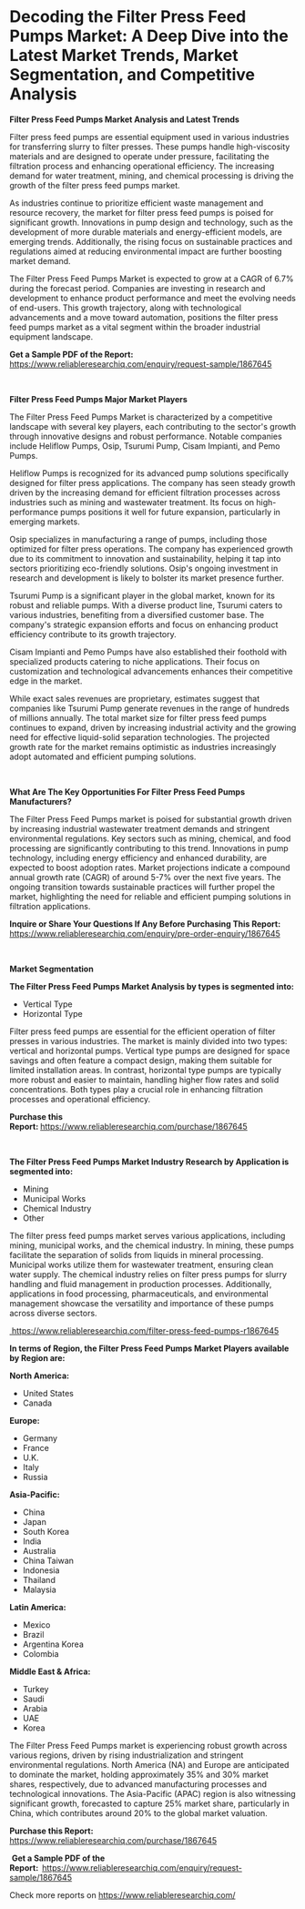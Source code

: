 <p><h1>Decoding the Filter Press Feed Pumps Market: A Deep Dive into the Latest Market Trends, Market Segmentation, and Competitive Analysis</h1></p><p><strong>Filter Press Feed Pumps Market Analysis and Latest Trends</strong></p>
<p><p>Filter press feed pumps are essential equipment used in various industries for transferring slurry to filter presses. These pumps handle high-viscosity materials and are designed to operate under pressure, facilitating the filtration process and enhancing operational efficiency. The increasing demand for water treatment, mining, and chemical processing is driving the growth of the filter press feed pumps market.</p><p>As industries continue to prioritize efficient waste management and resource recovery, the market for filter press feed pumps is poised for significant growth. Innovations in pump design and technology, such as the development of more durable materials and energy-efficient models, are emerging trends. Additionally, the rising focus on sustainable practices and regulations aimed at reducing environmental impact are further boosting market demand.</p><p>The Filter Press Feed Pumps Market is expected to grow at a CAGR of 6.7% during the forecast period. Companies are investing in research and development to enhance product performance and meet the evolving needs of end-users. This growth trajectory, along with technological advancements and a move toward automation, positions the filter press feed pumps market as a vital segment within the broader industrial equipment landscape.</p></p>
<p><strong>Get a Sample PDF of the Report:&nbsp;</strong> <a href="https://www.reliableresearchiq.com/enquiry/request-sample/1867645?utm_campaign=3318&utm_medium=2&utm_source=Github&utm_content=ia&utm_term=10042025&utm_id=filter-press-feed-pumps">https://www.reliableresearchiq.com/enquiry/request-sample/1867645</a></p>
<p>&nbsp;</p>
<p><strong>Filter Press Feed Pumps Major Market Players</strong></p>
<p><p>The Filter Press Feed Pumps Market is characterized by a competitive landscape with several key players, each contributing to the sector's growth through innovative designs and robust performance. Notable companies include Heliflow Pumps, Osip, Tsurumi Pump, Cisam Impianti, and Pemo Pumps.</p><p>Heliflow Pumps is recognized for its advanced pump solutions specifically designed for filter press applications. The company has seen steady growth driven by the increasing demand for efficient filtration processes across industries such as mining and wastewater treatment. Its focus on high-performance pumps positions it well for future expansion, particularly in emerging markets.</p><p>Osip specializes in manufacturing a range of pumps, including those optimized for filter press operations. The company has experienced growth due to its commitment to innovation and sustainability, helping it tap into sectors prioritizing eco-friendly solutions. Osip's ongoing investment in research and development is likely to bolster its market presence further.</p><p>Tsurumi Pump is a significant player in the global market, known for its robust and reliable pumps. With a diverse product line, Tsurumi caters to various industries, benefiting from a diversified customer base. The company's strategic expansion efforts and focus on enhancing product efficiency contribute to its growth trajectory.</p><p>Cisam Impianti and Pemo Pumps have also established their foothold with specialized products catering to niche applications. Their focus on customization and technological advancements enhances their competitive edge in the market.</p><p>While exact sales revenues are proprietary, estimates suggest that companies like Tsurumi Pump generate revenues in the range of hundreds of millions annually. The total market size for filter press feed pumps continues to expand, driven by increasing industrial activity and the growing need for effective liquid-solid separation technologies. The projected growth rate for the market remains optimistic as industries increasingly adopt automated and efficient pumping solutions.</p></p>
<p>&nbsp;</p>
<p><strong>What Are The Key Opportunities For Filter Press Feed Pumps Manufacturers?</strong></p>
<p><p>The Filter Press Feed Pumps market is poised for substantial growth driven by increasing industrial wastewater treatment demands and stringent environmental regulations. Key sectors such as mining, chemical, and food processing are significantly contributing to this trend. Innovations in pump technology, including energy efficiency and enhanced durability, are expected to boost adoption rates. Market projections indicate a compound annual growth rate (CAGR) of around 5-7% over the next five years. The ongoing transition towards sustainable practices will further propel the market, highlighting the need for reliable and efficient pumping solutions in filtration applications.</p></p>
<p><strong>Inquire or Share Your Questions If Any Before Purchasing This Report:</strong> <a href="https://www.reliableresearchiq.com/enquiry/pre-order-enquiry/1867645?utm_campaign=3318&utm_medium=2&utm_source=Github&utm_content=ia&utm_term=10042025&utm_id=filter-press-feed-pumps">https://www.reliableresearchiq.com/enquiry/pre-order-enquiry/1867645</a></p>
<p>&nbsp;</p>
<p><strong>Market Segmentation</strong></p>
<p><strong>The Filter Press Feed Pumps Market Analysis by types is segmented into:</strong></p>
<p><ul><li>Vertical Type</li><li>Horizontal Type</li></ul></p>
<p><p>Filter press feed pumps are essential for the efficient operation of filter presses in various industries. The market is mainly divided into two types: vertical and horizontal pumps. Vertical type pumps are designed for space savings and often feature a compact design, making them suitable for limited installation areas. In contrast, horizontal type pumps are typically more robust and easier to maintain, handling higher flow rates and solid concentrations. Both types play a crucial role in enhancing filtration processes and operational efficiency.</p></p>
<p><strong>Purchase this Report:&nbsp;</strong><a href="https://www.reliableresearchiq.com/purchase/1867645?utm_campaign=3318&utm_medium=2&utm_source=Github&utm_content=ia&utm_term=10042025&utm_id=filter-press-feed-pumps">https://www.reliableresearchiq.com/purchase/1867645</a></p>
<p>&nbsp;</p>
<p><strong>The Filter Press Feed Pumps Market Industry Research by Application is segmented into:</strong></p>
<p><ul><li>Mining</li><li>Municipal Works</li><li>Chemical Industry</li><li>Other</li></ul></p>
<p><p>The filter press feed pumps market serves various applications, including mining, municipal works, and the chemical industry. In mining, these pumps facilitate the separation of solids from liquids in mineral processing. Municipal works utilize them for wastewater treatment, ensuring clean water supply. The chemical industry relies on filter press pumps for slurry handling and fluid management in production processes. Additionally, applications in food processing, pharmaceuticals, and environmental management showcase the versatility and importance of these pumps across diverse sectors.</p></p>
<p><a href="https://www.reliableresearchiq.com/filter-press-feed-pumps-r1867645?utm_campaign=3318&utm_medium=2&utm_source=Github&utm_content=ia&utm_term=10042025&utm_id=filter-press-feed-pumps">&nbsp;https://www.reliableresearchiq.com/filter-press-feed-pumps-r1867645</a></p>
<p><strong>In terms of Region, the Filter Press Feed Pumps Market Players available by Region are:</strong></p>
<p>
    <p> <strong> North America: </strong>
        <ul>
            <li>United States</li>
            <li>Canada</li>
        </ul>
        </p> 
    <p> <strong> Europe: </strong>
        <ul>
            <li>Germany</li>
            <li>France</li>
            <li>U.K.</li>
            <li>Italy</li>
            <li>Russia</li>
        </ul>
        </p> 
    <p> <strong> Asia-Pacific: </strong>
        <ul>
            <li>China</li>
            <li>Japan</li>
            <li>South Korea</li>
            <li>India</li>
            <li>Australia</li>
            <li>China Taiwan</li>
            <li>Indonesia</li>
            <li>Thailand</li>
            <li>Malaysia</li>
        </ul>
        </p> 
    <p> <strong> Latin America: </strong>
        <ul>
            <li>Mexico</li>
            <li>Brazil</li>
            <li>Argentina Korea</li>
            <li>Colombia</li>
        </ul>
        </p> 
    <p> <strong> Middle East & Africa: </strong>
        <ul>
            <li>Turkey</li>
            <li>Saudi</li>
            <li>Arabia</li>
            <li>UAE</li>
            <li>Korea</li>
        </ul>
    </p>
    </p>
<p><p>The Filter Press Feed Pumps market is experiencing robust growth across various regions, driven by rising industrialization and stringent environmental regulations. North America (NA) and Europe are anticipated to dominate the market, holding approximately 35% and 30% market shares, respectively, due to advanced manufacturing processes and technological innovations. The Asia-Pacific (APAC) region is also witnessing significant growth, forecasted to capture 25% market share, particularly in China, which contributes around 20% to the global market valuation.</p></p>
<p><strong>Purchase this Report: </strong><a href="https://www.reliableresearchiq.com/purchase/1867645?utm_campaign=3318&utm_medium=2&utm_source=Github&utm_content=ia&utm_term=10042025&utm_id=filter-press-feed-pumps">https://www.reliableresearchiq.com/purchase/1867645</a></p>
<p>&nbsp;<strong>Get a Sample PDF of the Report:&nbsp;&nbsp;</strong><a href="https://www.reliableresearchiq.com/enquiry/request-sample/1867645?utm_campaign=3318&utm_medium=2&utm_source=Github&utm_content=ia&utm_term=10042025&utm_id=filter-press-feed-pumps">https://www.reliableresearchiq.com/enquiry/request-sample/1867645</a></p>
<p><strong></strong></p>
<p>Check more reports on <a href="https://www.reliableresearchiq.com/?utm_campaign=3318&utm_medium=2&utm_source=Github&utm_content=ia&utm_term=10042025&utm_id=filter-press-feed-pumps">https://www.reliableresearchiq.com/</a></p>